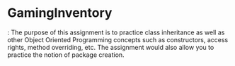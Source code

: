 # GamingInventory
: The purpose of this assignment is to practice class inheritance as well as other Object Oriented Programming concepts such as constructors, access rights, method overriding, etc. The assignment would also allow you to practice the notion of package creation. 
